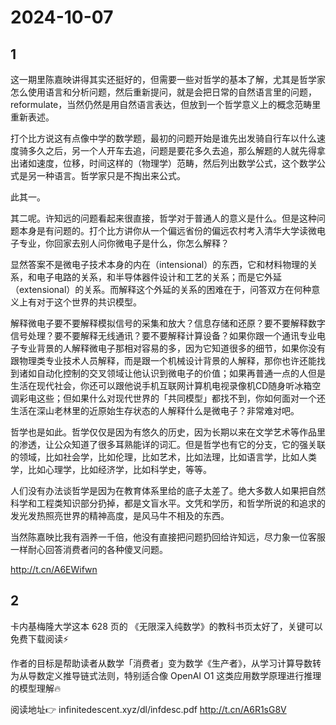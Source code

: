 # 2024-10-07

## 1

这一期里陈嘉映讲得其实还挺好的，但需要一些对哲学的基本了解，尤其是哲学家怎么使用语言和分析问题，然后重新提问，就是会把日常的自然语言里的问题，reformulate，当然仍然是用自然语言表达，但放到一个哲学意义上的概念范畴里重新表述。

打个比方说这有点像中学的数学题，最初的问题开始是谁先出发骑自行车以什么速度骑多久之后，另一个人开车去追，问题是要花多久去追，那么解题的人就先得拿出诸如速度，位移，时间这样的（物理学）范畴，然后列出数学公式，这个数学公式是另一种语言。哲学家只是不掏出来公式。

此其一。

其二呢。许知远的问题看起来很直接，哲学对于普通人的意义是什么。但是这种问题本身是有问题的。打个比方讲你从一个偏远省份的偏远农村考入清华大学读微电子专业，你回家去别人问你微电子是什么，你怎么解释？

显然答案不是微电子技术本身的内在（intensional）的东西，它和材料物理的关系，和电子电路的关系，和半导体器件设计和工艺的关系；而是它外延（extensional）的关系。而解释这个外延的关系的困难在于，问答双方在何种意义上有对于这个世界的共识模型。

解释微电子要不要解释模拟信号的采集和放大？信息存储和还原？要不要解释数字信号处理？要不要解释无线通讯？要不要解释计算设备？如果你跟一个通讯专业电子专业背景的人解释微电子那相对容易的多，因为它知道很多的细节，如果你没有跟物理类专业技术人员解释，而是跟一个机械设计背景的人解释，那你也许还能找到诸如自动化控制的交叉领域让他认识到微电子的价值；如果再普通一点的人但是生活在现代社会，你还可以跟他说手机互联网计算机电视录像机CD随身听冰箱空调彩电这些；但如果什么对现代世界的「共同模型」都找不到，你如何面对一个还生活在深山老林里的近原始生存状态的人解释什么是微电子？非常难对吧。

哲学也是如此。哲学仅仅是因为有悠久的历史，因为长期以来在文学艺术等作品里的渗透，让公众知道了很多耳熟能详的词汇。但是哲学也有它的分支，它的强关联的领域，比如社会学，比如伦理，比如艺术，比如法理，比如语言学，比如人类学，比如心理学，比如经济学，比如科学史，等等。

人们没有办法谈哲学是因为在教育体系里给的底子太差了。绝大多数人如果把自然科学和工程类知识部分扔掉，都是文盲水平。文凭和学历，和哲学所说的和追求的发光发热照亮世界的精神高度，是风马牛不相及的东西。

当然陈嘉映比我有涵养一千倍，他没有直接把问题扔回给许知远，尽力象一位客服一样耐心回答消费者问的各种傻叉问题。

http://t.cn/A6EWifwn

## 2

卡内基梅隆大学这本 628 页的 《无限深入纯数学》的教科书页太好了，关键可以免费下载阅读⚡️

作者的目标是帮助读者从数学「消费者」变为数学《生产者》，从学习计算导数转为从导数定义推导链式法则，特别适合像 OpenAI O1 这类应用数学原理进行推理的模型理解🔥

阅读地址👉 infinitedescent.xyz/dl/infdesc.pdf http://t.cn/A6R1sG8V

